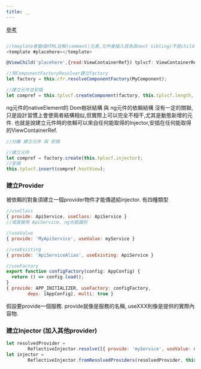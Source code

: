 ```yaml
---
title: __
---
```


[參考](http://blog.rangle.io/dynamically-creating-components-with-angular-2/)

```js

//tmeplate會變成HTML註解(comment)元素,元件會插入成為其next sibling(不是child)
<template #placehere></template>

@ViewChild('placehere',{read:ViewContainerRef}) tplvcf: ViewContainerRef;

//用ComponentFactoryResolver建立factory
let factory = this.cfr.resolveComponentFactory(MyComponent);

//建立元件並安插
let compref = this.tplvcf.createComponent(factory, this.tplvcf.length, this.tplvcf.injector);

```

ng元件的nativeElement的 Dom樹狀結構 與 ng元件的依賴結構 沒有一定的關聯,只是設計習慣上會使兩者結構相似,但實際上可以完全不相干,尤其是動態新增的元件. 也就是說建立元件時的依賴可以來自任何能取得的Injector,安插在任何能取得的ViewContainerRef.

```js
//分離 建立元件 與 安插

//建立元件
let compref = factory.create(this.tplvcf.injector);
//安插
this.tplvcf.insert(compref.hostView);
```

### 建立Provider

被依賴的對象須建立一個provider物件才能傳遞給injector. 有四種類型

```js
//useClass
{ provide: ApiService, useClass: ApiService }
//或直接用 ApiService, ng也能識別

//useValue
{ provide: 'MyApiService', useValue: myService }

//useExisting
{ provide: 'ApiServiceAlias', useExisting: ApiService }

//useFactory
export function configFactory(config: AppConfig) {
  return () => config.load();
}
{ provide: APP_INITIALIZER, useFactory: configFactory, 
        deps: [AppConfig], multi: true }

```
假設要provide一個服務. provide就像是服務的名稱, useXXX則像是提供的實際內容物.

### 建立Injector (加入其他provider)
```js
let resolvedProvider = 
        ReflectiveInjector.resolve([{ provide: 'myService', useValue: myService }]);    
let injector = 
        ReflectiveInjector.fromResolvedProviders(resolvedProvider, this.vcf.parentInjector);
```
